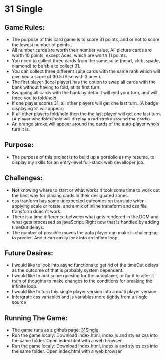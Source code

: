 # 31 Single  

## Game Rules:  
* The purpose of this card game is to score 31 points, and or not to score the lowest number of points.  
* All number cards are worth their number value, All picture cards are worth 10 points, except Aces, which are worth 11 points.  
* You need to collect three cards from the same suite (heart, club, spade, diamond) to be able to collect 31.  
* You can collect three different suite cards with the same rank which will give you a score of 30.5 (Also with 3 aces). 
* The first player (local player) has the option to swap all cards with the bank without having to fold, at its first turn.
* Swapping all cards with the bank by default will end your turn, and will force you to fold/hold
* If one player scores 31, all other players will get one last turn. (A badge displaying 31 will appear)  
* If all other players fold/hold then the the last player will get one last turn. (A player who folds/hold will display a red stroke around the cards)  
* An orange stroke will appear around the cards of the auto-player who's turn it is.  

## Purpose:  
* The purpose of this project is to build up a portfolio as my resume, to display my skills for an entry-level full-stack web develloper job.  
	
## Challenges:  
* Not knowing where to start or what works it took some time to work out the best way for placing cards in their designated zones.  
* css tranform has some unexpected outcomes on translate when applying scale or rotate, and a mix of inline transform and css file transform doesn't work.  
* There is a time difference between what gets rendered in the DOM and what gets processed as javaScript. Right now that is handled by adding timeOut delays.  
* The number of possible moves the auto player can make is chalenging to predict. And it can easily lock into an infinte loop.  
	
## Future Desires:  
* I would like to look into async functions to get rid of the timeOut delays as the outcome of that is probably system dependent.  
* I would like to add some quesing for the autoplayer, or for it to alter it train of thoughts to make changes to the conditions for breaking the infinite loop.  
* I would like to turn this single player version into a multi player version.  
* Intergrate css variables and js variables more tightly from a single source  
	
## Running The Game:  
* The game runs as a github page: [31Single](https://it-jeroen.github.io/31Single/)  
* Run the game localy: Download index.html, index.js and styles.css into the same folder. Open index.html with a web browser 
* Run the game localy: Download index.html, index.js and styles.css into the same folder. Open index.html with a web browser 
